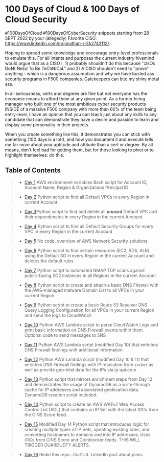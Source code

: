 # 100 Days of Cloud & 100 Days of Cloud Security

#100DaysOfCloud #100DaysOfCyberSecurity snippets starting from 28 SEPT 2022 by your (allegedly) Favorite CISO: https://www.linkedin.com/in/jonathan-r-2b2742112/.

Hoping to spread some knowledge and encourage entry-level professionals to emulate this. For all intents and purposes the current industry hivemind would argue that as a CISO I, 1) probably shouldn't do this because "cIsOs DoNt NeEd To Be TeChNiCaL" and 2) A CISO shouldn't need to "prove" anything - which is a dangerous assumption and why we have busted ass security programs in F500 companies. Gatekeepers can bite my shiny metal ass.

In all seriousness, certs and degrees are fine but not everyone has the economic means to afford them at any given point. As a former hiring manager who built one of the most ambitious cyber security products INSIDE of a massive F500 company with more than 60% of the team being entry-level, I have an opinion that you can teach just about any skills to any candidate that can demonstrate they have a desire and passion to learn and display some personality in their projects.

When you create something like this, it demonstrates you can stick with something (100 days is a lot!), and how you document it and execute tells me far more about your aptitude and attitude than a cert or degree. By all means, don't feel bad for getting them, but for those looking to pivot or to highlight themselves: do this.

## Table of Contents

> - [Day 1](./days/day1/) AWS environment variables Bash script for Account ID, Account Name, Region & Organizations Principal ID

> - [Day 2](./days/day2/) Python script to find all Default VPCs in every Region in current Account

> - [Day 3](./days/day3/)Python script to find and delete all ***unused*** Default VPC and their dependencies in every Region in the current Account

> - [Day 4](./days/day4/) Python script to find all Default Security Groups for every VPC in every Region in the current Account

> - [Day 5](./days/day5/) No code, overview of AWS Network Security solutions

> - [Day 6](./days/day6/) Python script to find certain resources (EC2, RDS, ALB) using the Default SG in every Region in the current Account and deletes the default rules

> - [Day 7](./days/day7/) Python script to automated NMAP TCP scans against public-facing EC2 instances in all Regions in the current Account

> - [Day 8](./days/day8/) Python script to create and attach a basic DNS Firewall with the AWS-managed malware Domain List to all VPCs in your current Region

> - [Day 9](./days/day9/) Python script to create a basic Route 53 Resolver DNS Query Logging Configuration for all VPCs in your current Region and send the logs to CloudWatch

> - [Day 10](./days/day10/) Python AWS Lambda script to parse CloudWatch Logs and print basic information on DNS Firewall events within them. Optional code to send messages to SNS

> - [Day 11](./days/day11/) Python AWS Lambda script (modified Day 10) that enriches DNS Firewall findings with additional information.

> - [Day 12](./days/day12/) Python AWS Lambda script (modified Day 10 & 11) that enriches DNS Firewall findings with IP resolution from `socket` as well as provide geo-intel data for the IPs via ip-api.com.

> - [Day 13](./days/day13/) Python script that mirrors enrichment steps from Day 12 and demonstrates the usage of DynamoDB as a write-through cache for IP addresses and associated geolocation data. DynamoDB creation script included.

> - [Day 14](./days/day14/) Python script to create an AWS WAFv2 Web Access Control List (ACL) that contains an IP Set with the latest IOCs from the CINS Score feed.

> - [Day 15](./days/day15/) Modified Day 14 Python script that introduces logic for creating multiple types of IP Sets, updating existing ones, and converting hostnames to domains and into IP addresses. Uses IOCs from CINS Score and Coinblocker feeds. THIS WILL TRIGGER GUARDUDTY ALERTS.

> - [Day 16](./days/day16/) Redid this repo...that's it. LinkedIn post about plans.